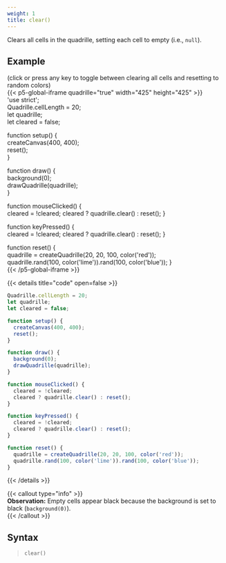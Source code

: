 ```yaml
---
weight: 1  
title: clear()  
---
```


Clears all cells in the quadrille, setting each cell to empty (i.e., `null`).

## Example

(click or press any key to toggle between clearing all cells and resetting to random colors)\
{{< p5-global-iframe quadrille="true" width="425" height="425" >}}  
'use strict';  
Quadrille.cellLength = 20;  
let quadrille;  
let cleared = false;  

function setup() {  
  createCanvas(400, 400);  
  reset();  
}  

function draw() {  
  background(0);  
  drawQuadrille(quadrille);  
}  

function mouseClicked() {  
  cleared = !cleared;
  cleared ? quadrille.clear() : reset();
}

function keyPressed() {  
  cleared = !cleared;
  cleared ? quadrille.clear() : reset();
}  

function reset() {  
  quadrille = createQuadrille(20, 20, 100, color('red'));  
  quadrille.rand(100, color('lime')).rand(100, color('blue'));
}  
{{< /p5-global-iframe >}}  

{{< details title="code" open=false >}}  
```js  
Quadrille.cellLength = 20;  
let quadrille;  
let cleared = false;  

function setup() {  
  createCanvas(400, 400);  
  reset();  
}  

function draw() {  
  background(0);  
  drawQuadrille(quadrille);  
}  

function mouseClicked() {  
  cleared = !cleared;
  cleared ? quadrille.clear() : reset();
}  

function keyPressed() {  
  cleared = !cleared;
  cleared ? quadrille.clear() : reset();
}

function reset() {  
  quadrille = createQuadrille(20, 20, 100, color('red'));  
  quadrille.rand(100, color('lime')).rand(100, color('blue'));
}  
```  
{{< /details >}}  

{{< callout type="info" >}}  
**Observation:** Empty cells appear black because the background is set to black (`background(0)`).  
{{< /callout >}}  

## Syntax  

> `clear()`